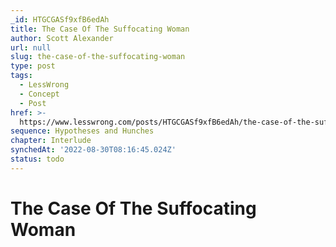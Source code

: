 ```yaml
---
_id: HTGCGASf9xfB6edAh
title: The Case Of The Suffocating Woman
author: Scott Alexander
url: null
slug: the-case-of-the-suffocating-woman
type: post
tags:
  - LessWrong
  - Concept
  - Post
href: >-
  https://www.lesswrong.com/posts/HTGCGASf9xfB6edAh/the-case-of-the-suffocating-woman
sequence: Hypotheses and Hunches
chapter: Interlude
synchedAt: '2022-08-30T08:16:45.024Z'
status: todo
---
```


# The Case Of The Suffocating Woman
